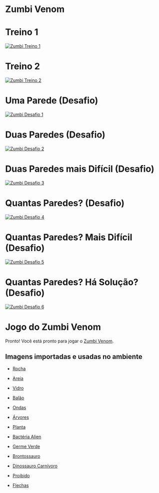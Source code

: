 # Zumbi Venom

# Treino 1

[![Zumbi Treino 1](images/zombie-wall.png)](harena/scripts/playground/editor.html?source=cell/zombie-wall-train1&mode=no-script)

# Treino 2

[![Zumbi Treino 2](images/zombie-wall.png)](harena/scripts/playground/editor.html?source=cell/zombie-wall-train2&mode=no-script)

# Uma Parede (Desafio)

[![Zumbi Desafio 1](images/zombie-wall-challenge1.png)](harena/scripts/playground/editor.html?source=cell/zombie-wall-challenge1&mode=no-script)

# Duas Paredes (Desafio)

[![Zumbi Desafio 2](images/zombie-wall-challenge2.png)](harena/scripts/playground/editor.html?source=cell/zombie-wall-challenge2&mode=no-script)

# Duas Paredes mais Difícil (Desafio)

[![Zumbi Desafio 3](images/zombie-wall-challenge3.png)](harena/scripts/playground/editor.html?source=cell/zombie-wall-challenge3&mode=no-script)

# Quantas Paredes? (Desafio)

[![Zumbi Desafio 4](images/zombie-wall-challenge4.png)](harena/scripts/playground/editor.html?source=cell/zombie-wall-challenge4&mode=no-script)

# Quantas Paredes? Mais Difícil (Desafio)

[![Zumbi Desafio 5](images/zombie-wall-challenge5.png)](harena/scripts/playground/editor.html?source=cell/zombie-wall-challenge5&mode=no-script)

# Quantas Paredes? Há Solução? (Desafio)

[![Zumbi Desafio 6](images/zombie-wall-challenge6.png)](harena/scripts/playground/editor.html?source=cell/zombie-wall-challenge6&mode=no-script)

# Jogo do Zumbi Venom

Pronto! Você está pronto para jogar o <a href="http://bit.ly/zombie-venom">Zumbi Venom</a>.

## Imagens importadas e usadas no ambiente

* [Rocha](https://pixabay.com/vectors/rocks-stones-mining-soil-pebbles-155635/)
* [Areia](https://pixabay.com/vectors/template-pattern-seamless-blue-1099298/)
* [Vidro](https://pixabay.com/vectors/ball-balls-glass-glow-glowing-1293319/)
* [Balão](https://pixabay.com/vectors/balloon-blue-shiny-helium-happy-25734/)

* [Ondas](https://pixabay.com/vectors/blue-water-pattern-sea-tide-waves-309761/)

* [Árvores](https://pixabay.com/vectors/tree-environment-ecology-nature-146748/)
* [Planta](https://pixabay.com/vectors/sapling-plant-growing-seedling-154734/)

* [Bactéria Alien](https://pixabay.com/vectors/virus-alien-health-bug-medical-312665/)
* [Germe Verde](https://pixabay.com/vectors/germ-virus-bacteria-infection-308922/)

* [Brontossauro](https://pixabay.com/vectors/brontosaurus-dinosaurs-extinct-37797/)
* [Dinossauro Carnívoro](https://pixabay.com/vectors/cartoon-comic-dino-dinosaur-green-1299393/)

* [Proibido](https://pixabay.com/vectors/no-symbol-prohibition-sign-39767/)
* [Flechas](https://pixabay.com/vectors/arrow-direction-turn-set-left-36877/)